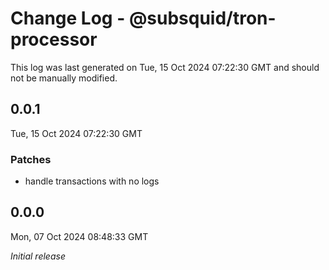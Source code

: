# Change Log - @subsquid/tron-processor

This log was last generated on Tue, 15 Oct 2024 07:22:30 GMT and should not be manually modified.

## 0.0.1
Tue, 15 Oct 2024 07:22:30 GMT

### Patches

- handle transactions with no logs

## 0.0.0
Mon, 07 Oct 2024 08:48:33 GMT

_Initial release_

